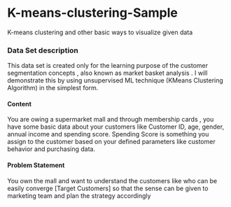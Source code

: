 # K-means-clustering-Sample
K-means clustering and other basic ways to visualize given data
<h3>Data Set description</h3>
This data set is created only for the learning purpose of the customer segmentation concepts , also known as market basket analysis . I will demonstrate this by using unsupervised ML technique (KMeans Clustering Algorithm) in the simplest form.

<h4>Content</h4>
You are owing a supermarket mall and through membership cards , you have some basic data about your customers like Customer ID, age, gender, annual income and spending score.
Spending Score is something you assign to the customer based on your defined parameters like customer behavior and purchasing data.
<br>
<h4>Problem Statement</h4>
You own the mall and want to understand the customers like who can be easily converge [Target Customers] so that the sense can be given to marketing team and plan the strategy accordingly
